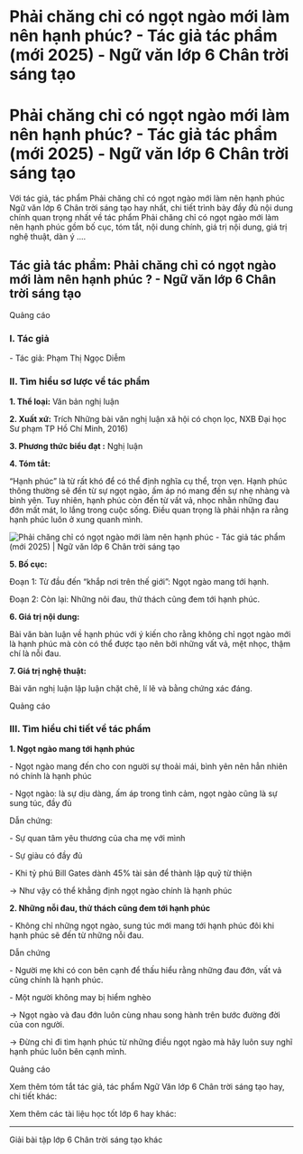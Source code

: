 # Phải chăng chỉ có ngọt ngào mới làm nên hạnh phúc? - Tác giả tác phẩm (mới 2025) - Ngữ văn lớp 6 Chân trời sáng tạo

# Phải chăng chỉ có ngọt ngào mới làm nên hạnh phúc? - Tác giả tác phẩm (mới 2025) - Ngữ văn lớp 6 Chân trời sáng tạo

Với tác giả, tác phẩm Phải chăng chỉ có ngọt ngào mới làm nên hạnh phúc Ngữ văn lớp 6 Chân trời sáng tạo hay nhất, chi tiết trình bày đầy đủ nội dung chính quan trọng nhất về tác phẩm Phải chăng chỉ có ngọt ngào mới làm nên hạnh phúc gồm bố cục, tóm tắt, nội dung chính, giá trị nội dung, giá trị nghệ thuật, dàn ý ....

## Tác giả tác phẩm: Phải chăng chỉ có ngọt ngào mới làm nên hạnh phúc ? - Ngữ văn lớp 6 Chân trời sáng tạo

Quảng cáo

### **I. Tác giả**

\- Tác giả: Phạm Thị Ngọc Diễm

### **II. Tìm hiểu sơ lược về tác phẩm**

**1\. Thể loại:** Văn bản nghị luận 

**2\. Xuất xứ:** Trích Những bài văn nghị luận xã hội có chọn lọc, NXB Đại học Sư phạm TP Hồ Chí Minh, 2016)

**3\. Phương thức biểu đạt :** Nghị luận 

**4\. Tóm tắt:**

“Hạnh phúc” là từ rất khó để có thể định nghĩa cụ thể, trọn vẹn. Hạnh phúc thông thường sẽ đến từ sự ngọt ngào, ấm áp nó mang đến sự nhẹ nhàng và bình yên. Tuy nhiên, hạnh phúc còn đến từ vất vả, nhọc nhằn những đau đớn mất mát, lo lắng trong cuộc sống. Điều quan trọng là phải nhận ra rằng hạnh phúc luôn ở xung quanh mình. 

![Phải chăng chỉ có ngọt ngào mới làm nên hạnh phúc - Tác giả tác phẩm \(mới 2025\) | Ngữ văn lớp 6 Chân trời sáng tạo](https://vietjack.com/soan-van-lop-6-ct/images/tac-gia-tac-pham-phai-chang-chi-co-ngot-ngao-moi-lam-nen-hanh-phuc-77533.png)

**5\. Bố cục:**

Đoạn 1: Từ đầu đến “khắp nơi trên thế giới”: Ngọt ngào mang tới hạnh.

Đoạn 2: Còn lại: Những nôi đau, thử thách cũng đem tới hạnh phúc.

**6\. Giá trị nội dung:**

Bài văn bàn luận về hạnh phúc với ý kiến cho rằng không chỉ ngọt ngào mới là hạnh phúc mà còn có thể được tạo nên bởi những vất vả, mệt nhọc, thậm chí là nỗi đau.

**7\. Giá trị nghệ thuật:**

Bài văn nghị luận lập luận chặt chẽ, lí lẽ và bằng chứng xác đáng.

Quảng cáo

### **III. Tìm hiểu chi tiết về tác phẩm**

**1\. Ngọt ngào mang tới hạnh phúc**

\- Ngọt ngào mang đến cho con người sự thoải mái, bình yên nên hẳn nhiên nó chính là hạnh phúc 

\- Ngọt ngào: là sự dịu dàng, ấm áp trong tình cảm, ngọt ngào cũng là sự sung túc, đầy đủ

Dẫn chứng:

\- Sự quan tâm yêu thương của cha mẹ với mình

\- Sự giàu có đầy đủ

\- Khi tỷ phú Bill Gates dành 45% tài sản để thành lập quỹ từ thiện

→ Như vậy có thể khẳng định ngọt ngào chính là hạnh phúc

**2\. Những nỗi đau, thử thách cũng đem tới hạnh phúc**

\- Không chỉ những ngọt ngào, sung túc mới mang tới hạnh phúc đôi khi hạnh phúc sẽ đến từ những nỗi đau.

Dẫn chứng

\- Người mẹ khi có con bên cạnh để thấu hiểu rằng những đau đớn, vất vả cũng chính là hạnh phúc.

\- Một người không may bị hiểm nghèo 

→ Ngọt ngào và đau đớn luôn cùng nhau song hành trên bước đường đời của con người.

→ Đừng chỉ đi tìm hạnh phúc từ những điều ngọt ngào mà hãy luôn suy nghĩ hạnh phúc luôn bên cạnh mình. 

Quảng cáo

Xem thêm tóm tắt tác giả, tác phẩm Ngữ Văn lớp 6 Chân trời sáng tạo hay, chi tiết khác:

Xem thêm các tài liệu học tốt lớp 6 hay khác:

* * *

Giải bài tập lớp 6 Chân trời sáng tạo khác
